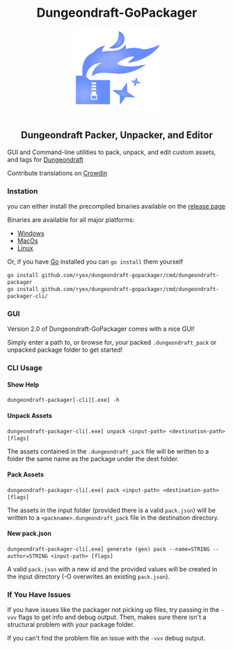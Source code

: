 <div align="center">

# Dungeondraft-GoPackager

  <img src="cmd/dungeondraft-packager/Icon.png" width="200"> 

## Dungeondraft Packer, Unpacker, and Editor

</div>

GUI and Command-line utilities to pack, unpack, and edit custom assets, and tags for [Dungeondraft](https://dungeondraft.net/)

Contribute translations on [Crowdin](https://crowdin.com/project/dundeondraft-gopackager)


### Instation

you can either install the precompiled binaries available on the [release page](https://github.com/Ryex/Dungeondraft-GoPackager/releases)

Binaries are available for all major platforms:

- [Windows](https://github.com/Ryex/Dungeondraft-GoPackager/releases/download/Dungeondraft-GoPackager-Windows.zip)
- [MacOs](https://github.com/Ryex/Dungeondraft-GoPackager/releases/download/Dungeondraft-GoPackager-macOS.zip)
- [Linux](https://github.com/Ryex/Dungeondraft-GoPackager/releases/download/Dungeondraft-GoPackager-Linux.tgz)

Or, if you have [Go](https://go.dev/) installed you can `go install` them yourself

```shell
go install github.com/ryex/dungeondraft-gopackager/cmd/dungeondraft-packager
go install github.com/ryex/dungeondraft-gopackager/cmd/dungeondraft-packager-cli/
```

### GUI
Version 2.0 of Dungeondraft-GoPackager comes with a nice GUI!

Simply enter a path to, or browse for, your packed `.dungeondraft_pack` or unpacked package folder to get started!


<!-- TODO: ADD Nice GUI images -->


### CLI Usage

#### Show Help
```
dungeondraft-packager[-cli][.exe] -h
```

#### Unpack Assets
```
dungeondraft-packager-cli[.exe] unpack <input-path> <destination-path> [flags]
```
The assets contained in the `.dungeondraft_pack`  file will be written to a folder the same name as the package under the dest folder.

#### Pack Assets
```
dungeondraft-packager-cli[.exe] pack <input-path> <destination-path> [flags]
```
The assets in the input folder (provided there is a valid `pack.json`) will be written to a `<packname>.dungeondraft_pack` file in the destination directory.

#### New pack.json
```
dungeondraft-packager-cli[.exe] generate (gen) pack --name=STRING --author=STRING <input-path> [flags]
```
A valid `pack.json` with a new id and the provided values will be created in the input directory (-O overwrites an existing `pack.json`).


### If You Have Issues

If you have issues like the packager not picking up files, try passing in the `-vvv` flags to get info and debug output. Then, makes sure there isn't a structural problem with your package folder.

If you can't find the problem file an issue with the `-vvv` debug output.
